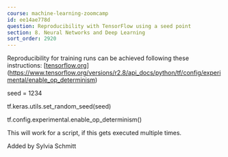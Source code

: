```yaml
---
course: machine-learning-zoomcamp
id: ee14ae778d
question: Reproducibility with TensorFlow using a seed point
section: 8. Neural Networks and Deep Learning
sort_order: 2920
---
```


Reproducibility for training runs can be achieved following these instructions: [[tensorflow.org](https://www.tensorflow.org/versions/r2.8/api_docs/python/tf/config/experimental/enable_op_determinism)](https://www.tensorflow.org/versions/r2.8/api_docs/python/tf/config/experimental/enable_op_determinism)

seed = 1234

tf.keras.utils.set_random_seed(seed)

tf.config.experimental.enable_op_determinism()

This will work for a script, if this gets executed multiple times.

Added by Sylvia Schmitt

